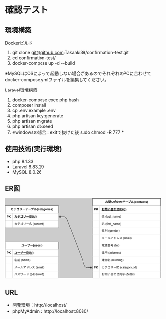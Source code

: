 # 確認テスト

## 環境構築
Dockerビルド
1. git clone git@github.com:Takaaki39/confirmation-test.git
2. cd confirmation-test/
3. docker-compose up -d --build

※MySQLはOSによって起動しない場合があるのでそれぞれのPCに合わせてdocker-compose.ymlファイルを編集してください。

Laravel環境構築
1. docker-compose exec php bash
2. composer install
3. cp .env.example .env
4. php artisan key:generate
5. php artisan migrate
6. php artisan db:seed
7. ※windowsの場合 :
     exitで抜けた後 sudo chmod -R 777 *

## 使用技術(実行環境)
- php 8.1.33
- Laravel 8.83.29
- MySQL 8.0.26

## ER図
![alt text](src/docs/diagrams.png)

## URL
- 開発環境：http://localhost/
- phpMyAdmin：http://localhost:8080/
